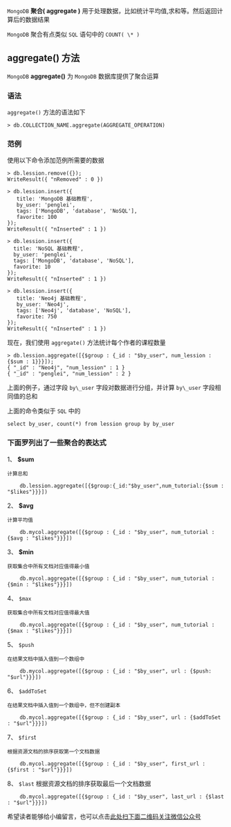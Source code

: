 `MongoDB` **聚合( aggregate )** 用于处理数据，比如统计平均值,求和等。然后返回计算后的数据结果

`MongoDB` 聚合有点类似 `SQL` 语句中的 `COUNT( \* )`

## aggregate() 方法 ##

`MongoDB` **aggregate()** 为 `MongoDB` 数据库提供了聚合运算

### 语法 ###

`aggregate()` 方法的语法如下

```
> db.COLLECTION_NAME.aggregate(AGGREGATE_OPERATION)
```

### 范例 ###

使用以下命令添加范例所需要的数据

```
> db.lession.remove({});
WriteResult({ "nRemoved" : 0 })
```

```
> db.lession.insert({
   title: 'MongoDB 基础教程', 
   by_user: 'penglei',
   tags: ['MongoDB', 'database', 'NoSQL'],
   favorite: 100
});
WriteResult({ "nInserted" : 1 })
```

```
> db.lession.insert({
  title: 'NoSQL 基础教程', 
  by_user: 'penglei',
  tags: ['MongoDB', 'database', 'NoSQL'],
  favorite: 10
});
WriteResult({ "nInserted" : 1 })
```

```
> db.lession.insert({
   title: 'Neo4j 基础教程', 
   by_user: 'Neo4j',
   tags: ['Neo4j', 'database', 'NoSQL'],
   favorite: 750
});
WriteResult({ "nInserted" : 1 })
```

现在，我们使用 `aggregate()` 方法统计每个作者的课程数量

```
> db.lession.aggregate([{$group : {_id : "$by_user", num_lession : {$sum : 1}}}]);
{ "_id" : "Neo4j", "num_lession" : 1 }
{ "_id" : "penglei", "num_lession" : 2 }
```

上面的例子，通过字段 `by\_user` 字段对数据进行分组，并计算 `by\_user` 字段相同值的总和

上面的命令类似于 `SQL` 中的

```
select by_user, count(*) from lession group by by_user
```

### 下面罗列出了一些聚合的表达式 ###

1、  **$sum**
    
    计算总和
    
```
    db.lession.aggregate([{$group:{_id:"$by_user",num_tutorial:{$sum : "$likes"}}}])
```
2、  **$avg**
    
    计算平均值
    
```
    db.mycol.aggregate([{$group : {_id : "$by_user", num_tutorial : {$avg : "$likes"}}}])
```
3、  **$min**
    
    获取集合中所有文档对应值得最小值
    
```
    db.mycol.aggregate([{$group : {_id : "$by_user", num_tutorial : {$min : "$likes"}}}])
```
4、  `$max`
    
    获取集合中所有文档对应值得最大值
    
```
    db.mycol.aggregate([{$group : {_id : "$by_user", num_tutorial : {$max : "$likes"}}}])
```
5、  `$push`
    
    在结果文档中插入值到一个数组中
    
```
    db.mycol.aggregate([{$group : {_id : "$by_user", url : {$push: "$url"}}}])
```
6、  `$addToSet`
    
    在结果文档中插入值到一个数组中，但不创建副本
    
```
    db.mycol.aggregate([{$group : {_id : "$by_user", url : {$addToSet : "$url"}}}])
```
7、  `$firs`t
    
    根据资源文档的排序获取第一个文档数据
    
```
    db.mycol.aggregate([{$group : {_id : "$by_user", first_url : {$first : "$url"}}}])
```
8、  `$last` 根据资源文档的排序获取最后一个文档数据
    
```
    db.mycol.aggregate([{$group : {_id : "$by_user", last_url : {$last : "$url"}}}])
```

希望读者能够给小编留言，也可以点击[此处扫下面二维码关注微信公众号](https://www.ycbbs.vip/?p=28 "此处扫下面二维码关注微信公众号")